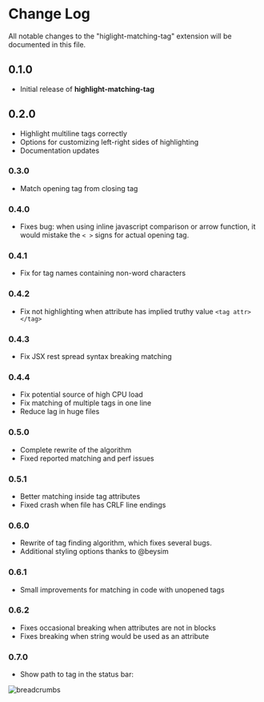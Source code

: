 # Change Log
All notable changes to the "higlight-matching-tag" extension will be documented in this file.

## 0.1.0

* Initial release of __highlight-matching-tag__

## 0.2.0

* Highlight multiline tags correctly
* Options for customizing left-right sides of highlighting
* Documentation updates

### 0.3.0

* Match opening tag from closing tag

### 0.4.0

* Fixes bug: when using inline javascript comparison or arrow function, it would mistake the `< >` signs for actual opening tag.

### 0.4.1

* Fix for tag names containing non-word characters

### 0.4.2

* Fix not highlighting when attribute has implied truthy value `<tag attr></tag>`

### 0.4.3

* Fix JSX rest spread syntax breaking matching

### 0.4.4

* Fix potential source of high CPU load
* Fix matching of multiple tags in one line
* Reduce lag in huge files

### 0.5.0

* Complete rewrite of the algorithm
* Fixed reported matching and perf issues

### 0.5.1

* Better matching inside tag attributes
* Fixed crash when file has CRLF line endings

### 0.6.0

* Rewrite of tag finding algorithm, which fixes several bugs.
* Additional styling options thanks to @beysim

### 0.6.1

* Small improvements for matching in code with unopened tags

### 0.6.2

* Fixes occasional breaking when attributes are not in blocks
* Fixes breaking when string would be used as an attribute

### 0.7.0

* Show path to tag in the status bar:

![breadcrumbs](https://images2.imgbox.com/bc/0d/PzVAkYdU_o.png)